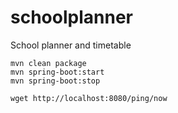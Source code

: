 # schoolplanner
School planner and timetable


```
mvn clean package
mvn spring-boot:start
mvn spring-boot:stop

wget http://localhost:8080/ping/now
```